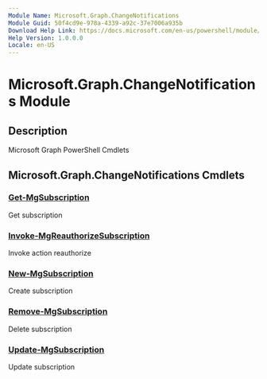 ```yaml
---
Module Name: Microsoft.Graph.ChangeNotifications
Module Guid: 50f4cd9e-978a-4339-a92c-37e7006a935b
Download Help Link: https://docs.microsoft.com/en-us/powershell/module/microsoft.graph.changenotifications
Help Version: 1.0.0.0
Locale: en-US
---
```


# Microsoft.Graph.ChangeNotifications Module
## Description
Microsoft Graph PowerShell Cmdlets

## Microsoft.Graph.ChangeNotifications Cmdlets
### [Get-MgSubscription](Get-MgSubscription.md)
Get subscription

### [Invoke-MgReauthorizeSubscription](Invoke-MgReauthorizeSubscription.md)
Invoke action reauthorize

### [New-MgSubscription](New-MgSubscription.md)
Create subscription

### [Remove-MgSubscription](Remove-MgSubscription.md)
Delete subscription

### [Update-MgSubscription](Update-MgSubscription.md)
Update subscription

